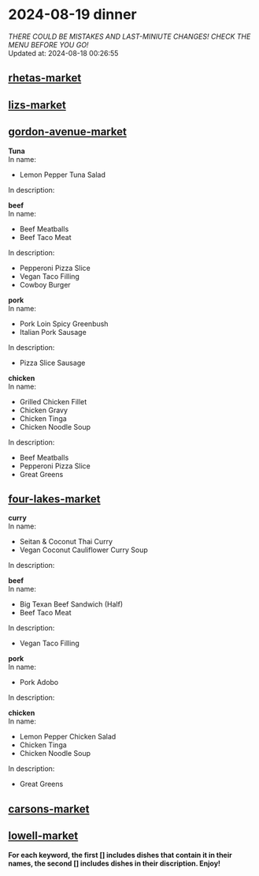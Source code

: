 # 2024-08-19 dinner  
*THERE COULD BE MISTAKES AND LAST-MINIUTE CHANGES! CHECK THE MENU BEFORE YOU GO!*  
Updated at: 2024-08-18 00:26:55  
## [rhetas-market](https://wisc-housingdining.nutrislice.com/menu/rhetas-market/dinner/2024-08-19)  
## [lizs-market](https://wisc-housingdining.nutrislice.com/menu/lizs-market/dinner/2024-08-19)  
## [gordon-avenue-market](https://wisc-housingdining.nutrislice.com/menu/gordon-avenue-market/dinner/2024-08-19)  
**Tuna**  
In name:   
 - Lemon Pepper Tuna Salad  
  
In description:   
  
**beef**  
In name:   
 - Beef Meatballs  
 - Beef Taco Meat  
  
In description:   
 - Pepperoni Pizza Slice  
 - Vegan Taco Filling  
 - Cowboy Burger  
  
**pork**  
In name:   
 - Pork Loin Spicy Greenbush  
 - Italian Pork Sausage  
  
In description:   
 - Pizza Slice Sausage  
  
**chicken**  
In name:   
 - Grilled Chicken Fillet  
 - Chicken Gravy  
 - Chicken Tinga  
 - Chicken Noodle Soup  
  
In description:   
 - Beef Meatballs  
 - Pepperoni Pizza Slice  
 - Great Greens  
  
## [four-lakes-market](https://wisc-housingdining.nutrislice.com/menu/four-lakes-market/dinner/2024-08-19)  
**curry**  
In name:   
 - Seitan & Coconut Thai Curry  
 - Vegan Coconut Cauliflower Curry Soup  
  
In description:   
  
**beef**  
In name:   
 - Big Texan Beef Sandwich (Half)  
 - Beef Taco Meat  
  
In description:   
 - Vegan Taco Filling  
  
**pork**  
In name:   
 - Pork Adobo  
  
In description:   
  
**chicken**  
In name:   
 - Lemon Pepper Chicken Salad  
 - Chicken Tinga  
 - Chicken Noodle Soup  
  
In description:   
 - Great Greens  
  
## [carsons-market](https://wisc-housingdining.nutrislice.com/menu/carsons-market/dinner/2024-08-19)  
## [lowell-market](https://wisc-housingdining.nutrislice.com/menu/lowell-market/dinner/2024-08-19)  
  
**For each keyword, the first [] includes dishes that contain it in their names, the second [] includes dishes in their discription. Enjoy!**  
